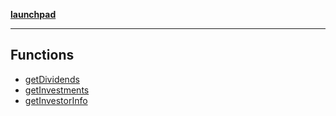 [**launchpad**](index.md)

***

## Functions

- [getDividends](app.investor-portal._actions.Function.getDividends.md)
- [getInvestments](app.investor-portal._actions.Function.getInvestments.md)
- [getInvestorInfo](app.investor-portal._actions.Function.getInvestorInfo.md)
